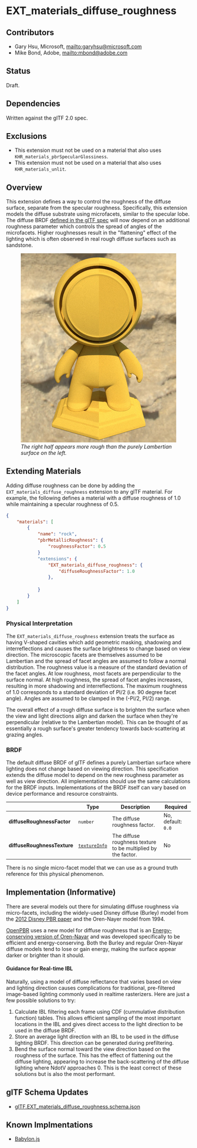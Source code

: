 # EXT\_materials\_diffuse\_roughness

## Contributors

* Gary Hsu, Microsoft, <mailto:garyhsu@microsoft.com>
* Mike Bond, Adobe, <mailto:mbond@adobe.com>

## Status

Draft.

## Dependencies

Written against the glTF 2.0 spec.

## Exclusions

* This extension must not be used on a material that also uses `KHR_materials_pbrSpecularGlossiness`.
* This extension must not be used on a material that also uses `KHR_materials_unlit`.

## Overview

This extension defines a way to control the roughness of the diffuse surface, separate from the specular roughness. Specifically, this extension models the diffuse substrate using microfacets, similar to the specular lobe. The diffuse BRDF [defined in the glTF spec](https://registry.khronos.org/glTF/specs/2.0/glTF-2.0.html#dielectrics) will now depend on an additional roughness parameter which controls the spread of angles of the microfacets. Higher roughnesses result in the "flattening" effect of the lighting which is often observed in real rough diffuse surfaces such as sandstone.
<figure>
<img src="./figures/diffuse_rough_meetmat.jpg">
<figcaption><em>The right half appears more rough than the purely Lambertian surface on the left.</em></figcaption>
</figure>

## Extending Materials

Adding diffuse roughness can be done by adding the `EXT_materials_diffuse_roughness` extension to any glTF material.  For example, the following defines a material with a diffuse roughness of 1.0 while maintaining a specular roughness of 0.5.

```json
{
    "materials": [
        {
            "name": "rock",
            "pbrMetallicRoughness": {
                "roughnessFactor": 0.5
            }
            "extensions": {
                "EXT_materials_diffuse_roughness": {
                    "diffuseRoughnessFactor": 1.0
                },
                
            }
        }
    ]
}
```

### Physical Interpretation

The `EXT_materials_diffuse_roughness` extension treats the surface as having V-shaped cavities which add geometric masking, shadowing and interreflections and causes the surface brightness to change based on view direction. The microscopic facets are themselves assumed to be Lambertian and the spread of facet angles are assumed to follow a normal distribution. The roughness value is a measure of the standard deviation of the facet angles. At low roughness, most facets are perpendicular to the surface normal. At high roughness, the spread of facet angles increases, resulting in more shadowing and interreflections. The maximum roughness of 1.0 corresponds to a standard deviation of PI/2 (i.e. 90 degree facet angle). Angles are assumed to be clamped in the (-PI/2, PI/2) range.

The overall effect of a rough diffuse surface is to brighten the surface when the view and light directions align and darken the surface when they're perpendicular (relative to the Lambertian model). This can be thought of as essentially a rough surface's greater tendency towards back-scattering at grazing angles.

### BRDF

The default diffuse BRDF of glTF defines a purely Lambertian surface where lighting does not change based on viewing direction. This specification extends the diffuse model to depend on the new roughness parameter as well as view direction. All implementations should use the same calculations for the BRDF inputs. Implementations of the BRDF itself can vary based on device performance and resource constraints.

|                                  | Type                                                                            | Description                            | Required             |
|----------------------------------|---------------------------------------------------------------------------------|----------------------------------------|----------------------|
|**diffuseRoughnessFactor** | `number` | The diffuse roughness factor. | No, default: `0.0` |
|**diffuseRoughnessTexture** | [`textureInfo`](/specification/2.0/README.md#reference-textureInfo) | The diffuse roughness texture to be multiplied by the factor. | No |

There is no single micro-facet model that we can use as a ground truth reference for this physical phenomenon.

## Implementation (Informative)

There are several models out there for simulating diffuse roughness via micro-facets, including the widely-used Disney diffuse (Burley) model from the [2012 Disney PBR paper](https://media.disneyanimation.com/uploads/production/publication_asset/48/asset/s2012_pbs_disney_brdf_notes_v3.pdf) and the Oren-Nayer model from 1994.

[OpenPBR](https://academysoftwarefoundation.github.io/OpenPBR/#model/basesubstrate/glossy-diffuse) uses a new model for diffuse roughness that is an [Energy-conserving version of Oren-Nayar](https://arxiv.org/abs/2410.18026) and was developed specifically to be efficient and energy-conserving. Both the Burley and regular Oren-Nayar diffuse models tend to lose or gain energy, making the surface appear darker or brighter than it should.

#### Guidance for Real-time IBL
Naturally, using a model of diffuse reflectance that varies based on view and lighting direction causes complications for traditional, pre-filtered image-based lighting commonly used in realtime rasterizers. Here are just a few possible solutions to try:
1. Calculate IBL filtering each frame using CDF (cummulative distribution function) tables. This allows efficient sampling of the most important locations in the IBL and gives direct access to the light direction to be used in the diffuse BRDF.
1. Store an average light direction with an IBL to be used in the diffuse lighting BRDF. This direction can be generated during prefiltering.
1. Bend the surface normal toward the view direction based on the roughness of the surface. This has the effect of flattening out the diffuse lighting, appearing to increase the back-scattering of the diffuse lighting where NdotV approaches 0. This is the least correct of these solutions but is also the most performant.

## glTF Schema Updates

- [glTF.EXT_materials_diffuse_roughness.schema.json](schema/glTF.EXT_materials_diffuse_roughness.schema.json)

## Known Implmentations
- [Babylon.js](https://www.babylonjs.com/)